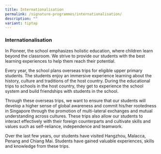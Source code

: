 ```yaml
---
title: Internationalisation
permalink: /signature-programmes/internationalisation/
description: ""
variant: tiptap
---
```

<h3><strong>Internationalisation</strong></h3>
<p>In Pioneer, the school emphasizes holistic education, where children learn
beyond the classroom. We strive to provide our students with the best learning
experiences to help them reach their potential.</p>
<p>Every year, the school plans overseas trips for eligible upper primary
students. The students enjoy an immersive experience learning about the
history, culture and traditions of the host country. During the educational
trips to schools in the host country, they get to experience the school
system and build friendships with students in the school.</p>
<p>Through these overseas trips, we want to ensure that our students will
develop a higher sense of global awareness and commit his/her rootedness
in Singapore through the promotion of multi-lateral exchanges and mutual
understanding across cultures. These trips also allow our students to interact
effectively with their foreign counterparts and cultivate skills and values
such as self-reliance, independence and teamwork.</p>
<p>Over the last few years, our students have visited Hangzhou, Malacca,
Penang and Chiang Mai. Students have gained valuable experiences, skills
and knowledge from these trips.</p>